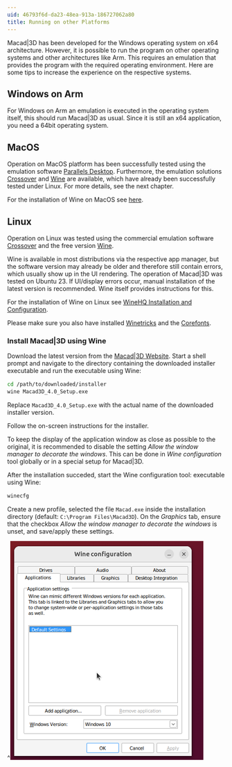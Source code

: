 ```yaml
---
uid: 46793f6d-da23-48ea-913a-186727062a80
title: Running on other Platforms
---
```

Macad|3D has been developed for the Windows operating system on x64 architecture. However, it is possible to run the program on other operating systems and other architectures like Arm. This requires an emulation that provides the program with the required operating environment. Here are some tips to increase the experience on the respective systems.

## Windows on Arm

For Windows on Arm an emulation is executed in the operating system itself, this should run Macad|3D as usual. Since it is still an x64 application, you need a 64bit operating system.

## MacOS

Operation on MacOS platform has been successfully tested using the emulation software [Parallels Desktop](https://www.parallels.com/). Furthermore, the emulation solutions [Crossover](https://www.codeweavers.com/crossover) and [Wine](https://www.winehq.org/) are available, which have already been successfully tested under Linux. For more details, see the next chapter.

For the installation of Wine on MacOS see [here](https://gitlab.winehq.org/wine/wine/-/wikis/MacOS).

## Linux

Operation on Linux was tested using the commercial emulation software [Crossover](https://www.codeweavers.com/crossover) and the free version [Wine](https://www.winehq.org/).

Wine is available in most distributions via the respective app manager, but the software version may already be older and therefore still contain errors, which usually show up in the UI rendering. The operation of Macad|3D was tested on Ubuntu 23. If UI/display errors occur, manual installation of the latest version is recommended. Wine itself provides instructions for this.

For the installation of Wine on Linux see [WineHQ Installation and Configuration](https://gitlab.winehq.org/wine/wine/-/wikis/Wine-Installation-and-Configuration).

Please make sure you also have installed [Winetricks](https://gitlab.winehq.org/wine/wine/-/wikis/Winetricks) and the [Corefonts](https://linuxconfig.org/configuring-wine-with-winetricks).

### Install Macad|3D using Wine
Download the latest version from the [Macad|3D Website](https://macad3d.net). Start a shell prompt and navigate to the directory containing the downloaded installer executable and run the executable using Wine:
```bash
cd /path/to/downloaded/installer
wine Macad3D_4.0_Setup.exe
```
Replace `Macad3D_4.0_Setup.exe` with the actual name of the downloaded installer version.

Follow the on-screen instructions for the installer.

To keep the display of the application window as close as possible to the original, it is recommended to disable the setting _Allow the window manager to decorate the windows_.
This can be done in _Wine configuration_ tool globally or in a special setup for Macad|3D. 

After the installation succeded, start the Wine configuration tool:
executable using Wine:
```bash
winecfg
```

Create a new profile, selected the file `Macad.exe` inside the installation directory (default: `C:\Program Files\Macad3D`). On the _Graphics_ tab, ensure that the checkbox _Allow the window manager to decorate the windows_ is unset, and save/apply these settings.

^![Create Profile in _WineCfg_](WineConfigure.apng)




